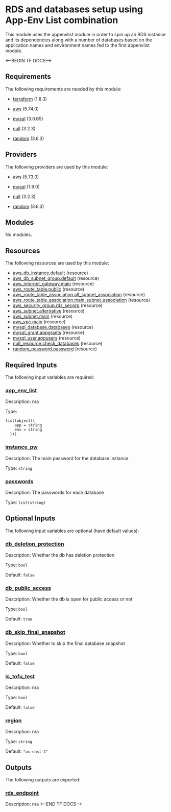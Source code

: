 # RDS and databases setup using App-Env List combination

This module uses the appenvlist module in order to spin up an RDS instance and its dependencies along with a number of databases based on the application names and environment names fed to the first appenvlist module.


<--BEGIN TF DOCS-->
## Requirements

The following requirements are needed by this module:

- <a name="requirement_terraform"></a> [terraform](#requirement\_terraform) (1.8.3)

- <a name="requirement_aws"></a> [aws](#requirement\_aws) (5.74.0)

- <a name="requirement_mysql"></a> [mysql](#requirement\_mysql) (3.0.65)

- <a name="requirement_null"></a> [null](#requirement\_null) (3.2.3)

- <a name="requirement_random"></a> [random](#requirement\_random) (3.6.3)

## Providers

The following providers are used by this module:

- <a name="provider_aws"></a> [aws](#provider\_aws) (5.73.0)

- <a name="provider_mysql"></a> [mysql](#provider\_mysql) (1.9.0)

- <a name="provider_null"></a> [null](#provider\_null) (3.2.3)

- <a name="provider_random"></a> [random](#provider\_random) (3.6.3)

## Modules

No modules.

## Resources

The following resources are used by this module:

- [aws_db_instance.default](https://registry.terraform.io/providers/hashicorp/aws/5.74.0/docs/resources/db_instance) (resource)
- [aws_db_subnet_group.default](https://registry.terraform.io/providers/hashicorp/aws/5.74.0/docs/resources/db_subnet_group) (resource)
- [aws_internet_gateway.main](https://registry.terraform.io/providers/hashicorp/aws/5.74.0/docs/resources/internet_gateway) (resource)
- [aws_route_table.public](https://registry.terraform.io/providers/hashicorp/aws/5.74.0/docs/resources/route_table) (resource)
- [aws_route_table_association.alt_subnet_association](https://registry.terraform.io/providers/hashicorp/aws/5.74.0/docs/resources/route_table_association) (resource)
- [aws_route_table_association.main_subnet_association](https://registry.terraform.io/providers/hashicorp/aws/5.74.0/docs/resources/route_table_association) (resource)
- [aws_security_group.rds_secgrp](https://registry.terraform.io/providers/hashicorp/aws/5.74.0/docs/resources/security_group) (resource)
- [aws_subnet.alternative](https://registry.terraform.io/providers/hashicorp/aws/5.74.0/docs/resources/subnet) (resource)
- [aws_subnet.main](https://registry.terraform.io/providers/hashicorp/aws/5.74.0/docs/resources/subnet) (resource)
- [aws_vpc.main](https://registry.terraform.io/providers/hashicorp/aws/5.74.0/docs/resources/vpc) (resource)
- [mysql_database.databases](https://registry.terraform.io/providers/hashicorp/mysql/3.0.65/docs/resources/database) (resource)
- [mysql_grant.appgrants](https://registry.terraform.io/providers/hashicorp/mysql/3.0.65/docs/resources/grant) (resource)
- [mysql_user.appusers](https://registry.terraform.io/providers/hashicorp/mysql/3.0.65/docs/resources/user) (resource)
- [null_resource.check_databases](https://registry.terraform.io/providers/hashicorp/null/3.2.3/docs/resources/resource) (resource)
- [random_password.password](https://registry.terraform.io/providers/hashicorp/random/3.6.3/docs/resources/password) (resource)

## Required Inputs

The following input variables are required:

### <a name="input_app_env_list"></a> [app\_env\_list](#input\_app\_env\_list)

Description: n/a

Type:

```hcl
list(object({
    app = string
    env = string
  }))
```

### <a name="input_instance_pw"></a> [instance\_pw](#input\_instance\_pw)

Description: The main password for the database instance

Type: `string`

### <a name="input_passwords"></a> [passwords](#input\_passwords)

Description: The passwords for each database

Type: `list(string)`

## Optional Inputs

The following input variables are optional (have default values):

### <a name="input_db_deletion_protection"></a> [db\_deletion\_protection](#input\_db\_deletion\_protection)

Description: Whether the db has deletion protection

Type: `bool`

Default: `false`

### <a name="input_db_public_access"></a> [db\_public\_access](#input\_db\_public\_access)

Description: Whether the db is open for public access or not

Type: `bool`

Default: `true`

### <a name="input_db_skip_final_snapshot"></a> [db\_skip\_final\_snapshot](#input\_db\_skip\_final\_snapshot)

Description: Whether to skip the final database snapshot

Type: `bool`

Default: `false`

### <a name="input_is_tofu_test"></a> [is\_tofu\_test](#input\_is\_tofu\_test)

Description: n/a

Type: `bool`

Default: `false`

### <a name="input_region"></a> [region](#input\_region)

Description: n/a

Type: `string`

Default: `"us-east-1"`

## Outputs

The following outputs are exported:

### <a name="output_rds_endpoint"></a> [rds\_endpoint](#output\_rds\_endpoint)

Description: n/a
<--END TF DOCS-->
